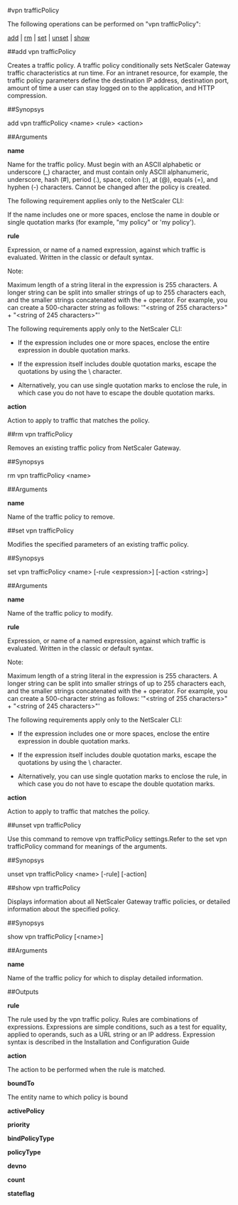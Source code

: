 #vpn trafficPolicy

The following operations can be performed on "vpn trafficPolicy":


[add](#add-vpn-trafficpolicy) | [rm](#rm-vpn-trafficpolicy) | [set](#set-vpn-trafficpolicy) | [unset](#unset-vpn-trafficpolicy) | [show](#show-vpn-trafficpolicy)

##add vpn trafficPolicy

Creates a traffic policy. A traffic policy conditionally sets NetScaler Gateway traffic characteristics at run time. For an intranet resource, for example, the traffic policy parameters define the destination IP address, destination port, amount of time a user can stay logged on to the application, and HTTP compression.


##Synopsys

add vpn trafficPolicy &lt;name> &lt;rule> &lt;action>


##Arguments

<b>name</b>
Name for the traffic policy. Must begin with an ASCII alphabetic or underscore (_) character, and must contain only ASCII alphanumeric, underscore, hash (#), period (.), space, colon (:), at (@), equals (=), and hyphen (-) characters. Cannot be changed after the policy is created.
The following requirement applies only to the NetScaler CLI:
If the name includes one or more spaces, enclose the name in double or single quotation marks (for example, "my policy" or 'my policy').

<b>rule</b>
Expression, or name of a named expression, against which traffic is evaluated. Written in the classic or default syntax.
Note:
Maximum length of a string literal in the expression is 255 characters. A longer string can be split into smaller strings of up to 255 characters each, and the smaller strings concatenated with the + operator. For example, you can create a 500-character string as follows: '"&lt;string of 255 characters&gt;" + "&lt;string of 245 characters&gt;"'
The following requirements apply only to the NetScaler CLI:
* If the expression includes one or more spaces, enclose the entire expression in double quotation marks.
* If the expression itself includes double quotation marks, escape the quotations by using the \\ character. 
* Alternatively, you can use single quotation marks to enclose the rule, in which case you do not have to escape the double quotation marks.

<b>action</b>
Action to apply to traffic that matches the policy.



##rm vpn trafficPolicy

Removes an existing traffic policy from NetScaler Gateway.


##Synopsys

rm vpn trafficPolicy &lt;name>


##Arguments

<b>name</b>
Name of the traffic policy to remove.



##set vpn trafficPolicy

Modifies the specified parameters of an existing traffic policy.


##Synopsys

set vpn trafficPolicy &lt;name> [-rule &lt;expression>] [-action &lt;string>]


##Arguments

<b>name</b>
Name of the traffic policy to modify.

<b>rule</b>
Expression, or name of a named expression, against which traffic is evaluated. Written in the classic or default syntax.
Note:
Maximum length of a string literal in the expression is 255 characters. A longer string can be split into smaller strings of up to 255 characters each, and the smaller strings concatenated with the + operator. For example, you can create a 500-character string as follows: '"&lt;string of 255 characters&gt;" + "&lt;string of 245 characters&gt;"'
The following requirements apply only to the NetScaler CLI:
* If the expression includes one or more spaces, enclose the entire expression in double quotation marks.
* If the expression itself includes double quotation marks, escape the quotations by using the \\ character. 
* Alternatively, you can use single quotation marks to enclose the rule, in which case you do not have to escape the double quotation marks.

<b>action</b>
Action to apply to traffic that matches the policy.



##unset vpn trafficPolicy

Use this command to remove vpn trafficPolicy settings.Refer to the set vpn trafficPolicy command for meanings of the arguments.


##Synopsys

unset vpn trafficPolicy &lt;name> [-rule] [-action]


##show vpn trafficPolicy

Displays information about all NetScaler Gateway traffic policies, or detailed information about the specified policy.


##Synopsys

show vpn trafficPolicy [&lt;name>]


##Arguments

<b>name</b>
Name of the traffic policy for which to display detailed information.



##Outputs

<b>rule</b>
The rule used by the vpn traffic policy. Rules are combinations of expressions. Expressions are simple conditions, such as a test for equality, applied to operands, such as a URL string or an IP address. Expression syntax is described in the Installation and Configuration Guide

<b>action</b>
The action to be performed when the rule is matched.

<b>boundTo</b>
The entity name to which policy is bound

<b>activePolicy</b>

<b>priority</b>

<b>bindPolicyType</b>

<b>policyType</b>

<b>devno</b>

<b>count</b>

<b>stateflag</b>



